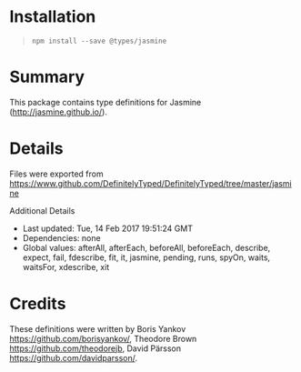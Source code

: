 # Installation
> `npm install --save @types/jasmine`

# Summary
This package contains type definitions for Jasmine (http://jasmine.github.io/).

# Details
Files were exported from https://www.github.com/DefinitelyTyped/DefinitelyTyped/tree/master/jasmine

Additional Details
 * Last updated: Tue, 14 Feb 2017 19:51:24 GMT
 * Dependencies: none
 * Global values: afterAll, afterEach, beforeAll, beforeEach, describe, expect, fail, fdescribe, fit, it, jasmine, pending, runs, spyOn, waits, waitsFor, xdescribe, xit

# Credits
These definitions were written by Boris Yankov <https://github.com/borisyankov/>, Theodore Brown <https://github.com/theodorejb>, David Pärsson <https://github.com/davidparsson/>.
